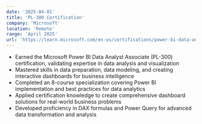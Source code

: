 ```yaml
---
date: '2025-04-01'
title: 'PL-300 Certification'
company: 'Microsoft'
location: 'Remote'
range: 'April 2025'
url: 'https://learn.microsoft.com/en-us/certifications/power-bi-data-analyst-associate/'
---
```


- Earned the Microsoft Power BI Data Analyst Associate (PL-300) certification, validating expertise in data analysis and visualization
- Mastered skills in data preparation, data modeling, and creating interactive dashboards for business intelligence
- Completed an 8-course specialization covering Power BI implementation and best practices for data analytics
- Applied certification knowledge to create comprehensive dashboard solutions for real-world business problems
- Developed proficiency in DAX formulas and Power Query for advanced data transformation and analysis